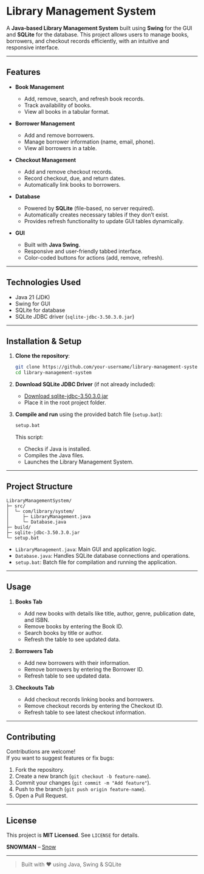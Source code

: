 # Library Management System

A **Java-based Library Management System** built using **Swing** for the GUI and **SQLite** for the database. This project allows users to manage books, borrowers, and checkout records efficiently, with an intuitive and responsive interface.

---

## Features

- **Book Management**
  - Add, remove, search, and refresh book records.
  - Track availability of books.
  - View all books in a tabular format.

- **Borrower Management**
  - Add and remove borrowers.
  - Manage borrower information (name, email, phone).
  - View all borrowers in a table.

- **Checkout Management**
  - Add and remove checkout records.
  - Record checkout, due, and return dates.
  - Automatically link books to borrowers.

- **Database**
  - Powered by **SQLite** (file-based, no server required).
  - Automatically creates necessary tables if they don’t exist.
  - Provides refresh functionality to update GUI tables dynamically.

- **GUI**
  - Built with **Java Swing**.
  - Responsive and user-friendly tabbed interface.
  - Color-coded buttons for actions (add, remove, refresh).

---

## Technologies Used

- Java 21 (JDK)
- Swing for GUI
- SQLite for database
- SQLite JDBC driver (`sqlite-jdbc-3.50.3.0.jar`)

---

## Installation & Setup

1. **Clone the repository**:

   ```bash
   git clone https://github.com/your-username/library-management-system.git
   cd library-management-system
   ```

2. **Download SQLite JDBC Driver** (if not already included):

   - [Download sqlite-jdbc-3.50.3.0.jar](https://repo1.maven.org/maven2/org/xerial/sqlite-jdbc/3.50.3.0/sqlite-jdbc-3.50.3.0.jar)
   - Place it in the root project folder.

3. **Compile and run** using the provided batch file (`setup.bat`):

   ```bash
   setup.bat
   ```

   This script:
   - Checks if Java is installed.
   - Compiles the Java files.
   - Launches the Library Management System.

---

## Project Structure

```
LibraryManagementSystem/
├─ src/
│  └─ com/library/system/
│     ├─ LibraryManagement.java
│     └─ Database.java
├─ build/
├─ sqlite-jdbc-3.50.3.0.jar
└─ setup.bat
```

- `LibraryManagement.java`: Main GUI and application logic.  
- `Database.java`: Handles SQLite database connections and operations.  
- `setup.bat`: Batch file for compilation and running the application.  

---

## Usage

1. **Books Tab**
   - Add new books with details like title, author, genre, publication date, and ISBN.
   - Remove books by entering the Book ID.
   - Search books by title or author.
   - Refresh the table to see updated data.

2. **Borrowers Tab**
   - Add new borrowers with their information.
   - Remove borrowers by entering the Borrower ID.
   - Refresh table to see updated data.

3. **Checkouts Tab**
   - Add checkout records linking books and borrowers.
   - Remove checkout records by entering the Checkout ID.
   - Refresh table to see latest checkout information.

---

## Contributing

Contributions are welcome!  
If you want to suggest features or fix bugs:

1. Fork the repository.
2. Create a new branch (`git checkout -b feature-name`).
3. Commit your changes (`git commit -m "Add feature"`).
4. Push to the branch (`git push origin feature-name`).
5. Open a Pull Request.

---

## License

This project is **MIT Licensed**. See `LICENSE` for details.


**SNOWMAN** – [Snow](https://github.com/snowjug)  

---

> Built with ❤️ using Java, Swing & SQLite

